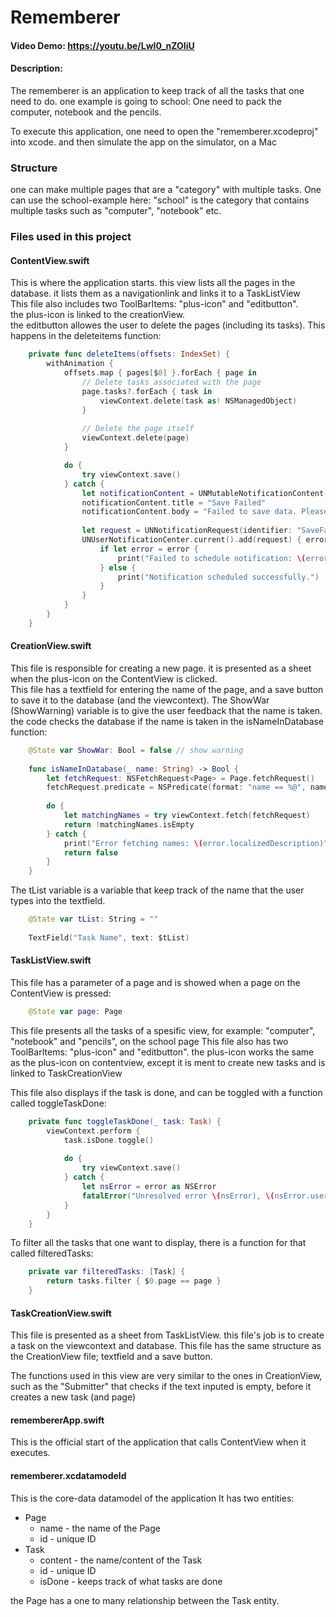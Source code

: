 #  Rememberer

#### Video Demo:  https://youtu.be/LwI0_nZOIiU
#### Description:

The rememberer is an application to keep track of all the tasks that one need to do. one example is going to school: One need to pack the computer, notebook and the pencils.

To execute this application, one need to open the "rememberer.xcodeproj" into xcode. and then simulate the app on the simulator, on a Mac

### Structure
one can make multiple pages that are a "category" with multiple tasks. One can use the school-example here: "school" is the category that contains multiple tasks such as "computer", "notebook" etc.

### Files used in this project
#### ContentView.swift
This is where the application starts. this view lists all the pages in the database. it lists them as a navigationlink and links it to a TaskListView   
This file also includes two ToolBarItems: "plus-icon" and "editbutton".  
the plus-icon is linked to the creationView.  
the editbutton allowes the user to delete the pages (including its tasks). This happens in the deleteitems function:   

``` swift
	private func deleteItems(offsets: IndexSet) {
		withAnimation {
			offsets.map { pages[$0] }.forEach { page in
				// Delete tasks associated with the page
				page.tasks?.forEach { task in
					viewContext.delete(task as! NSManagedObject)
				}
				
				// Delete the page itself
				viewContext.delete(page)
			}

			do {
				try viewContext.save()
			} catch {
				let notificationContent = UNMutableNotificationContent()
				notificationContent.title = "Save Failed"
				notificationContent.body = "Failed to save data. Please try again later."
				
				let request = UNNotificationRequest(identifier: "SaveFailedNotification", content: notificationContent, trigger: nil)
				UNUserNotificationCenter.current().add(request) { error in
					if let error = error {
						print("Failed to schedule notification: \(error)")
					} else {
						print("Notification scheduled successfully.")
					}
				}
			}
		}
	}
```

#### CreationView.swift
This file is responsible for creating a new page. it is presented as a sheet when the plus-icon on the ContentView is clicked.  
This file has a textfield for entering the name of the page, and a save button to save it to the database (and the viewcontext).
The ShowWar (ShowWarning) variable is to give the user feedback that the name is taken. the code checks the database if the name is taken in the isNameInDatabase function:

``` swift
	@State var ShowWar: Bool = false // show warning
	
	func isNameInDatabase(_ name: String) -> Bool {
        let fetchRequest: NSFetchRequest<Page> = Page.fetchRequest()
        fetchRequest.predicate = NSPredicate(format: "name == %@", name)
        
        do {
            let matchingNames = try viewContext.fetch(fetchRequest)
            return !matchingNames.isEmpty
        } catch {
            print("Error fetching names: \(error.localizedDescription)")
            return false
        }
    }
```

The tList variable is a variable that keep track of the name that the user types into the textfield.

``` swift
    @State var tList: String = ""
    
	TextField("Task Name", text: $tList)
```

#### TaskListView.swift
This file has a parameter of a page and is showed when a page on the ContentView is pressed:  

```swift
    @State var page: Page
```

This file presents all the tasks of a spesific view, for example: "computer", "notebook" and "pencils", on the school page
This file also has two ToolBarItems: "plus-icon" and "editbutton". the plus-icon works the same as the plus-icon on contentview, except it is ment to create new tasks and is linked to TaskCreationView

This file also displays if the task is done, and can be toggled with a function called toggleTaskDone:

``` swift
    private func toggleTaskDone(_ task: Task) {
        viewContext.perform {
            task.isDone.toggle()
            
            do {
                try viewContext.save()
            } catch {
                let nsError = error as NSError
                fatalError("Unresolved error \(nsError), \(nsError.userInfo)")
            }
        }
	}
```

To filter all the tasks that one want to display, there is a function for that called filteredTasks:

``` swift
    private var filteredTasks: [Task] {
        return tasks.filter { $0.page == page }
    }
```

#### TaskCreationView.swift
This file is presented as a sheet from TaskListView. this file's job is to create a task on the viewcontext and database. 
This file has the same structure as the CreationView file; textfield and a save button.

The functions used in this view are very similar to the ones in CreationView, such as the "Submitter" that checks if the text inputed is empty, before it creates a new task (and page)

#### remembererApp.swift
This is the official start of the application that calls ContentView when it executes.

#### rememberer.xcdatamodeld
This is the core-data datamodel of the application
It has two entities:
 - Page
	- name - the name of the Page
	- id - unique ID
 - Task
	- content - the name/content of the Task
	- id - unique ID
	- isDone - keeps track of what tasks are done
	

the Page has a one to many relationship between the Task entity.
